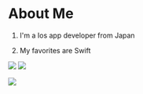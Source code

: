 # About Me

1. I'm a Ios app developer from Japan

2. My favorites are Swift

![](https://github-readme-stats.vercel.app/api/top-langs?username=s1223takuma&show_icons=true&locale=en&layout=compact)
![](http://github-profile-summary-cards.vercel.app/api/cards/repos-per-language?username=s1223takuma&theme=default)

![](http://github-profile-summary-cards.vercel.app/api/cards/profile-details?username=s1223takuma&theme=default)


